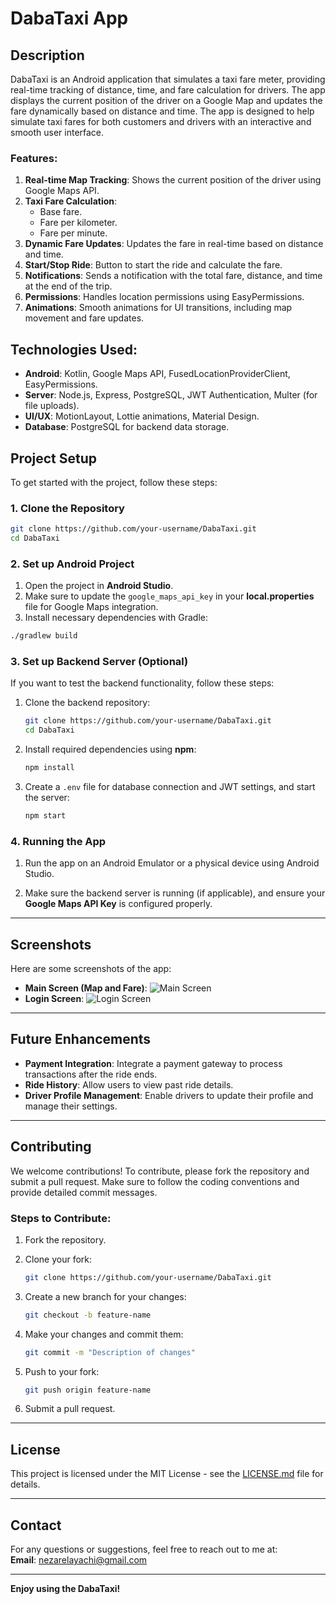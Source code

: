 # DabaTaxi App

## Description

DabaTaxi is an Android application that simulates a taxi fare meter, providing real-time tracking of distance, time, and fare calculation for drivers. The app displays the current position of the driver on a Google Map and updates the fare dynamically based on distance and time. The app is designed to help simulate taxi fares for both customers and drivers with an interactive and smooth user interface.

### Features:
1. **Real-time Map Tracking**: Shows the current position of the driver using Google Maps API.
2. **Taxi Fare Calculation**:
   - Base fare.
   - Fare per kilometer.
   - Fare per minute.
3. **Dynamic Fare Updates**: Updates the fare in real-time based on distance and time.
4. **Start/Stop Ride**: Button to start the ride and calculate the fare.
5. **Notifications**: Sends a notification with the total fare, distance, and time at the end of the trip.
6. **Permissions**: Handles location permissions using EasyPermissions.
7. **Animations**: Smooth animations for UI transitions, including map movement and fare updates.

## Technologies Used:
- **Android**: Kotlin, Google Maps API, FusedLocationProviderClient, EasyPermissions.
- **Server**: Node.js, Express, PostgreSQL, JWT Authentication, Multer (for file uploads).
- **UI/UX**: MotionLayout, Lottie animations, Material Design.
- **Database**: PostgreSQL for backend data storage.

## Project Setup

To get started with the project, follow these steps:

### 1. Clone the Repository

```bash
git clone https://github.com/your-username/DabaTaxi.git
cd DabaTaxi
```

### 2. Set up Android Project

1. Open the project in **Android Studio**.
2. Make sure to update the `google_maps_api_key` in your **local.properties** file for Google Maps integration.
3. Install necessary dependencies with Gradle:

```bash
./gradlew build
```

### 3. Set up Backend Server (Optional)

If you want to test the backend functionality, follow these steps:

1. Clone the backend repository:
   
   ```bash
   git clone https://github.com/your-username/DabaTaxi.git
   cd DabaTaxi
   ```

2. Install required dependencies using **npm**:

   ```bash
   npm install
   ```

3. Create a `.env` file for database connection and JWT settings, and start the server:

   ```bash
   npm start
   ```

### 4. Running the App

1. Run the app on an Android Emulator or a physical device using Android Studio.

2. Make sure the backend server is running (if applicable), and ensure your **Google Maps API Key** is configured properly.

---

## Screenshots

Here are some screenshots of the app:

- **Main Screen (Map and Fare)**: ![Main Screen](path/to/screenshot.png)
- **Login Screen**: ![Login Screen](path/to/screenshot.png)

---


## Future Enhancements

- **Payment Integration**: Integrate a payment gateway to process transactions after the ride ends.
- **Ride History**: Allow users to view past ride details.
- **Driver Profile Management**: Enable drivers to update their profile and manage their settings.

---

## Contributing

We welcome contributions! To contribute, please fork the repository and submit a pull request. Make sure to follow the coding conventions and provide detailed commit messages.

### Steps to Contribute:

1. Fork the repository.
2. Clone your fork:

   ```bash
   git clone https://github.com/your-username/DabaTaxi.git
   ```

3. Create a new branch for your changes:

   ```bash
   git checkout -b feature-name
   ```

4. Make your changes and commit them:

   ```bash
   git commit -m "Description of changes"
   ```

5. Push to your fork:

   ```bash
   git push origin feature-name
   ```

6. Submit a pull request.

---

## License

This project is licensed under the MIT License - see the [LICENSE.md](LICENSE.md) file for details.

---

## Contact

For any questions or suggestions, feel free to reach out to me at:  
**Email**: [nezarelayachi@gmail.com](mailto:nezarelayachi@gmail.com)

---

**Enjoy using the DabaTaxi!**
